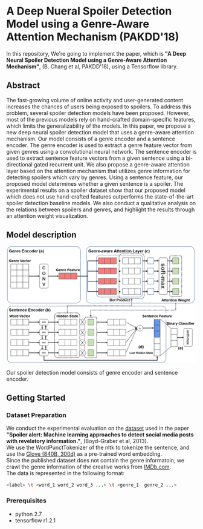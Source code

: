 # A Deep Nueral Spoiler Detection Model using a Genre-Aware Attention Mechanism (PAKDD'18)
In this repository, We're going to implement the paper, which is <b>"A Deep Neural Spoiler Detection Model using a Genre-Aware Attention Mechanism"</b>, (B. Chang et al, PAKDD'18), using a Tensorflow library.

## Abstract
The fast-growing volume of online activity and user-generated content increases the chances of users being exposed to spoilers. 
To address this problem, several spoiler detection models have been proposed. 
However, most of the previous models rely on hand-crafted domain-specific features, which limits the generalizability of the models. 
In this paper, we propose a new deep neural spoiler detection model that uses a genre-aware attention mechanism. 
Our model consists of a genre encoder and a sentence encoder. 
The genre encoder is used to extract a genre feature vector from given genres using a convolutional neural network. 
The sentence encoder is used to extract sentence feature vectors from a given sentence using a bi-directional gated recurrent unit. 
We also propose a genre-aware attention layer based on the attention mechanism that utilizes genre information for detecting spoilers which vary by genres.
Using a sentence feature, our proposed model determines whether a given sentence is a spoiler.
The experimental results on a spoiler dataset show that our proposed model which does not use hand-crafted features outperforms the state-of-the-art spoiler detection baseline models. 
We also conduct a qualitative analysis on the relations between spoilers and genres, and highlight the results through an attention weight visualization.

## Model description
<p align="center">
<img src="/figures/model_description.png" width="700px" height="auto">
</p>
Our spoiler detection model consists of genre encoder and sentence encoder.

## Getting Started
### Dataset Preparation
We conduct the experimental evaluation on the [dataset](http://umiacs.umd.edu/jbg/downloads/spoilers.tar.gz) used in the paper <b>"Spoiler alert: Machine learning approaches to detect social media posts with revelatory information."</b>, (Boyd-Graber et al, 2013).<br>
We use the WordPunctTokenizer of the nltk to tokenize the sentence, and use the [Glove (840B, 300d)](https://nlp.stanford.edu/projects/glove/) as a pre-trained word embedding.<br>
Since the published dataset does not contain the genre informatoin, we crawl the genre information of the creative works from [IMDb.com](http://www.imdb.com/).<br>
The data is represented in the following format:
```bash
<label> \t <word_1 word_2 word_3 ...> \t <genre_1  genre_2 ...>
```

### Prerequisites
- python 2.7
- tensorflow r1.2.1


